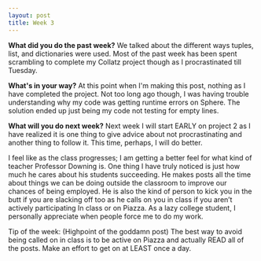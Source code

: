 ```yaml
---
layout: post
title: Week 3
---
```


<b>What did you do the past week?</b>
We talked about the different ways tuples, list, and dictionaries were used. Most of the past week has been spent scrambling to complete my Collatz project though as I procrastinated till Tuesday.

<b>What's in your way?</b>
At this point when I'm making this post, nothing as I have completed the project. Not too long ago though, I was having trouble understanding why my code was getting runtime errors on Sphere. The solution ended up just being my code not testing for empty lines.

<b>What will you do next week?</b>
Next week I will start EARLY on project 2 as I have realized it is one thing to give advice about not procrastinating and another thing to follow it. This time, perhaps, I will do better.

I feel like as the class progresses; I am getting a better feel for what kind of teacher Professor Downing is. One thing I have truly noticed is just how much he cares about his students succeeding. He makes posts all the time about things we can be doing outside the classroom to improve our chances of being employed. He is also the kind of person to kick you in the butt if you are slacking off too as he calls on you in class if you aren’t actively participating In class or on Piazza. As a lazy college student, I personally appreciate when people force me to do my work.  

Tip of the week: (Highpoint of the goddamn post) The best way to avoid being called on in class is to be active on Piazza and actually READ all of the posts. Make an effort to get on at LEAST once a day.

